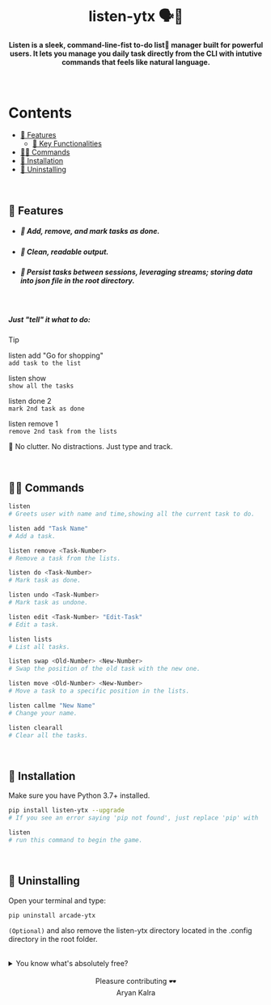 <div align='center'>
  
# listen-ytx 🗣️📝

#### Listen is a sleek, command-line-fist to-do list📝 manager built for powerful users. It lets you manage you daily task directly from the CLI with intutive commands that feels like natural language.

</div>

<br/>

# Contents

- [💎 Features](#-features)
  - [ 🚀 Key Functionalities](#-add-remove-and-mark-tasks-as-done)
- [👨‍💻 Commands](#-commands)
- [🚀 Installation](#-installation)
- [🚮 Uninstalling](#-uninstalling)

<br/>

## 💎 Features

- ##### 📌 Add, remove, and mark tasks as done.
- ##### 🧾 Clean, readable output.
- ##### 📂 Persist tasks between sessions, leveraging streams; storing data into json file in the root directory.

<br/>
 

##### Just "tell" it what to do:

> [!TIP]
> listen add "Go for shopping"      
> `add task to the list`
> 
> listen show                      
> `show all the tasks`
>
> listen done 2                   
> `mark 2nd task as done`
> 
> listen remove 1               
> `remove 2nd task from the lists`

🧠 No clutter. No distractions. Just type and track.

<br/>

## 👨‍💻 Commands
```bash
listen
# Greets user with name and time,showing all the current task to do.

listen add "Task Name"
# Add a task.

listen remove <Task-Number>
# Remove a task from the lists.

listen do <Task-Number>
# Mark task as done.

listen undo <Task-Number>
# Mark task as undone.

listen edit <Task-Number> "Edit-Task"
# Edit a task.

listen lists
# List all tasks.

listen swap <Old-Number> <New-Number> 
# Swap the position of the old task with the new one.

listen move <Old-Number> <New-Number> 
# Move a task to a specific position in the lists.

listen callme "New Name" 
# Change your name.

listen clearall 
# Clear all the tasks.
```

<br/>

## 🚀 Installation

Make sure you have Python 3.7+ installed.

```bash
pip install listen-ytx --upgrade
# If you see an error saying 'pip not found', just replace 'pip' with 'pip3'.

listen
# run this command to begin the game.
```

<br/>

## 🚮 Uninstalling

Open your terminal and type:

```bash
pip uninstall arcade-ytx
```
`(Optional)`
and also remove the listen-ytx directory located in the .config directory in the root folder.

<br/>

<details>
  <summary>You know what's absolutely free?</summary>

- Leaving a ⭐ star
- 🍴Forking the repository
- No hidden fees, no subscriptions — just pure open-source love🥰!

</details>

<br/>

<div align="center">
Pleasure contributing 🕶️ <br>
Aryan Kalra

</div>
